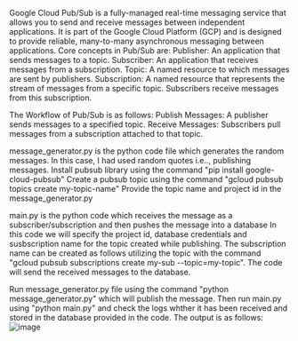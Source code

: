 Google Cloud Pub/Sub is a fully-managed real-time messaging service that allows you to send and receive messages between independent applications. It is part of the Google Cloud Platform (GCP) and is designed to provide reliable, many-to-many asynchronous messaging between applications.
Core concepts in Pub/Sub are:
Publisher: An application that sends messages to a topic.
Subscriber: An application that receives messages from a subscription.
Topic: A named resource to which messages are sent by publishers.
Subscription: A named resource that represents the stream of messages from a specific topic. Subscribers receive messages from this subscription.

The Workflow of Pub/Sub is as follows:
Publish Messages: A publisher sends messages to a specified topic.
Receive Messages: Subscribers pull messages from a subscription attached to that topic.

message_generator.py is the python code file which generates the random messages. In this case, I had used random quotes i.e.., publishing messages.
Install pubsub library using the command "pip install google-cloud-pubsub"
Create a pubsub topic using the command "gcloud pubsub topics create my-topic-name"
Provide the topic name and project id in the message_generator.py

main.py is the python code which receives the message as a subscriber/subscription and then pushes the message into a database
In this code we will specify the project id, database credentials and susbscription name for the topic created while publishing. The subscription name can be created as follows utilizing the topic with the command "gcloud pubsub subscriptions create my-sub --topic=my-topic".
The code will send the received messages to the database.

Run message_generator.py file using the command "python message_generator.py" which will publish the message.
Then run main.py using "python main.py" and check the logs whther it has been received and stored in the database provided in the code.
The output is as follows:
![image](https://github.com/user-attachments/assets/d5a43c77-3dd2-487c-88ad-d2e1978814ab)

 


